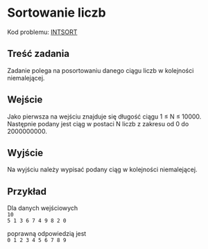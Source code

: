 # Sortowanie liczb

Kod problemu: [INTSORT](https://themis.lo14.wroc.pl/ZAISD2017GR3/INTSORT)

## Treść zadania

Zadanie polega na posortowaniu danego ciągu liczb w kolejności niemalejącej.

## Wejście

Jako pierwsza na wejściu znajduje się długość ciągu 1 ≤ N ≤ 10000. Następnie podany jest ciąg w postaci N liczb z zakresu od 0 do 2000000000.

## Wyjście

Na wyjściu należy wypisać podany ciąg w kolejności niemalejącej.

## Przykład

Dla danych wejściowych  
`10`  
`5 1 3 6 7 4 9 8 2 0`

poprawną odpowiedzią jest  
`0 1 2 3 4 5 6 7 8 9`